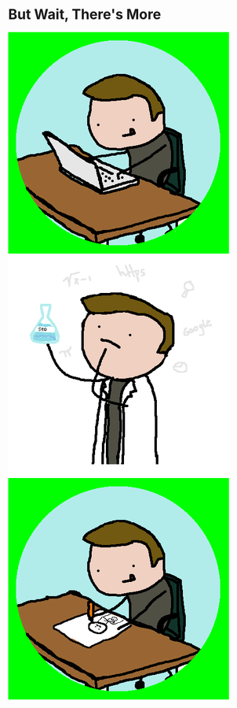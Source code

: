 # But Wait, There's More

<img src="assets/images/Developer.png" alt="He's a developer" class="inline" />
<img src="assets/images/Researcher.png" alt="He's a researcher" class="inline" />
<img src="assets/images/artist.png" alt="He's an artist" class="inline" />
